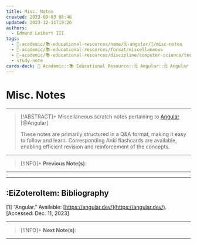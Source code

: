 ```yaml
---
title: Misc. Notes
created: 2023-09-03 08:46
updated: 2023-12-11T19:26
authors:
  - Edmund Leibert III
tags:
  - 🔴-academic/📚-educational-resources/name/🗒️-angular/🔖/misc-notes
  - 🔴-academic/📚-educational-resources/format/miscellaneous
  - 🔴-academic/📚-educational-resources/discipline/computer-science/technology/angular
  - study-note
cards-deck: 🔴 Academic::📚 Educational Resource::🗒️ Angular::🗒️ Angular ∋ Table of Contents::Misc. Notes
---
```


# Misc. Notes

---

> [!ABSTRACT]+ 
> Miscellaneous scratch notes pertaining to [Angular](https://angular.dev/) [@Angular].
> 
> These notes are primarily structured in a Q&A format, making it easy to follow and learn. Corresponding Anki flashcards are available, enabling efficient revision and reinforcement of the concepts.

---

> [!INFO]+ 
> **Previous Note(s)**:
> 

---



---

## :EiZoteroItem: Bibliography

\[1\]
“Angular.” Available: [https://angular.dev/](https://angular.dev/). [Accessed: Dec. 11, 2023]

---

> [!INFO]+
> **Next Note(s)**:
> 

---
